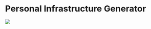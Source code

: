 # Personal Infrastructure Generator

![](https://i.pinimg.com/originals/c1/98/cc/c198cca43e2e5e286add41249cc032dd.jpg)

